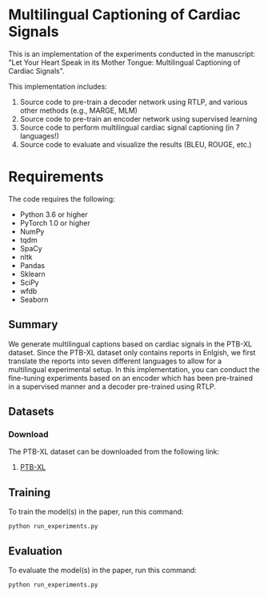 # Multilingual Captioning of Cardiac Signals

This is an implementation of the experiments conducted in the manuscript: "Let Your Heart Speak in its Mother Tongue: Multilingual Captioning of Cardiac Signals". 

This implementation includes:
1. Source code to pre-train a decoder network using RTLP, and various other methods (e.g., MARGE, MLM)
2. Source code to pre-train an encoder network using supervised learning
3. Source code to perform multilingual cardiac signal captioning (in 7 languages!)
4. Source code to evaluate and visualize the results (BLEU, ROUGE, etc.)

# Requirements

The code requires the following:

* Python 3.6 or higher
* PyTorch 1.0 or higher
* NumPy
* tqdm 
* SpaCy
* nltk
* Pandas
* Sklearn
* SciPy
* wfdb
* Seaborn

## Summary

We generate multilingual captions based on cardiac signals in the PTB-XL dataset. Since the PTB-XL dataset only contains reports in Enlgish, we first translate the reports into seven different languages to allow for a multilingual experimental setup. In this implementation, you can conduct the fine-tuning experiments based on an encoder which has been pre-trained in a supervised manner and a decoder pre-trained using RTLP.

## Datasets

### Download

The PTB-XL dataset can be downloaded from the following link:

1) [PTB-XL](https://physionet.org/content/ptb-xl/1.0.1/)

## Training

To train the model(s) in the paper, run this command:

```
python run_experiments.py
```

## Evaluation

To evaluate the model(s) in the paper, run this command:

```
python run_experiments.py
```
